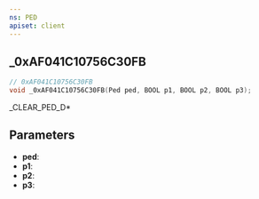 ```yaml
---
ns: PED
apiset: client
---
```

## _0xAF041C10756C30FB

```c
// 0xAF041C10756C30FB
void _0xAF041C10756C30FB(Ped ped, BOOL p1, BOOL p2, BOOL p3);
```

_CLEAR_PED_D*

## Parameters
* **ped**:
* **p1**:
* **p2**:
* **p3**: